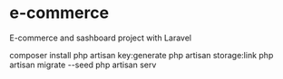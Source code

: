 # e-commerce
E-commerce and sashboard project with Laravel 

composer install 
php artisan key:generate
php artisan storage:link
php artisan migrate --seed
php artisan serv
